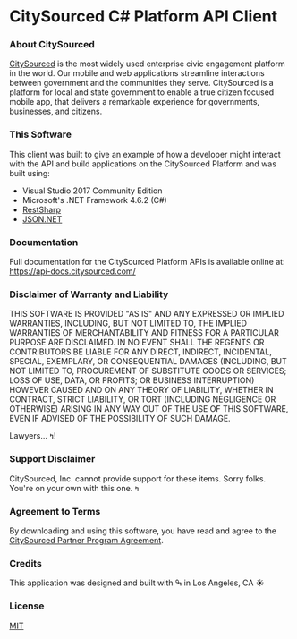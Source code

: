 ﻿# CitySourced C# Platform API Client

### About CitySourced
[CitySourced](https://www.citysourced.com) is the most widely used enterprise civic engagement platform in the world. Our mobile and web applications streamline interactions between government and the communities they serve. CitySourced is a platform for local and state government to enable a true citizen focused mobile app, that delivers a remarkable experience for governments, businesses, and citizens.

### This Software
This client was built to give an example of how a developer might interact with the API and build applications on the CitySourced Platform and was built using:

  - Visual Studio 2017 Community Edition
  - Microsoft's .NET Framework 4.6.2 (C#)
  - [RestSharp](http://restsharp.org/)
  - [JSON.NET](https://www.newtonsoft.com/json)

### Documentation
Full documentation for the CitySourced Platform APIs is available online at: https://api-docs.citysourced.com/

### Disclaimer of Warranty and Liability
THIS SOFTWARE IS PROVIDED "AS IS" AND ANY EXPRESSED OR IMPLIED WARRANTIES, INCLUDING, BUT NOT LIMITED TO, THE IMPLIED WARRANTIES OF MERCHANTABILITY AND FITNESS FOR A PARTICULAR PURPOSE ARE DISCLAIMED. IN NO EVENT SHALL THE REGENTS OR CONTRIBUTORS BE LIABLE FOR ANY DIRECT, INDIRECT, INCIDENTAL, SPECIAL, EXEMPLARY, OR CONSEQUENTIAL DAMAGES (INCLUDING, BUT NOT LIMITED TO, PROCUREMENT OF SUBSTITUTE GOODS OR SERVICES; LOSS OF USE, DATA, OR PROFITS; OR BUSINESS INTERRUPTION) HOWEVER CAUSED AND ON ANY THEORY OF LIABILITY, WHETHER IN CONTRACT, STRICT LIABILITY, OR TORT (INCLUDING NEGLIGENCE OR OTHERWISE) ARISING IN ANY WAY OUT OF THE USE OF THIS SOFTWARE, EVEN IF ADVISED OF THE POSSIBILITY OF SUCH DAMAGE.

Lawyers... ߤ! 

### Support Disclaimer
CitySourced, Inc. cannot provide support for these items. Sorry folks. You're on your own with this one. ߤ

### Agreement to Terms
By downloading and using this software, you have read and agree to the [CitySourced Partner Program Agreement](https://d2p5liwq1c5kwh.cloudfront.net/Developers/CitySourced-Partner-Program-Agreement-Latest.pdf).

### Credits
This application was designed and built with ߒ in Los Angeles, CA ☀️

### License
[MIT](https://opensource.org/licenses/MIT)
